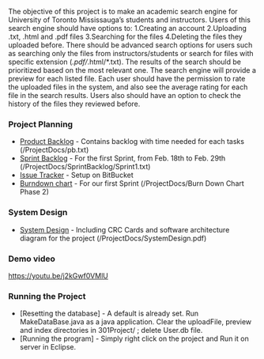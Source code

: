 The objective of this project is to make an academic search engine for University of Toronto Mississauga’s students and instructors. Users of this search engine should have options to: 
1.Creating an account 
2.Uploading .txt, .html and .pdf files 
3.Searching for the files 
4.Deleting the files they uploaded before. 
There should be advanced search options for users such as searching only the files from instructors/students or search for files with specific extension (*.pdf/*.html/*.txt). The results of the search should be prioritized based on the most relevant one. The search engine will provide a preview for each listed file. Each user should have the permission to rate the uploaded files in the system, and also see the average rating for each file in the search results. Users also should have an option to check the history of the files they reviewed before. 


### Project Planning
* [Product Backlog] - Contains backlog with time needed for each tasks (/ProjectDocs/pb.txt)
* [Sprint Backlog] - For the first Sprint, from Feb. 18th to Feb. 29th (/ProjectDocs/SprintBacklog/Sprint1.txt)
* [Issue Tracker] - Setup on BitBucket
* [Burndown chart] - For our first Sprint (/ProjectDocs/Burn Down Chart Phase 2)

### System Design

* [System Design] - Including CRC Cards and software architecture diagram for the project (/ProjectDocs/SystemDesign.pdf)


   [Product Backlog]: <https://bitbucket.org/mcs2/301grouprepository2/src/a7f3db7c6042d5e98f291f19a34a1e356136a74d/ProjectDocs/pb.txt?at=master&fileviewer=file-view-default>
   [Sprint Backlog]: <https://bitbucket.org/mcs2/301grouprepository2/src/a7f3db7c6042d5e98f291f19a34a1e356136a74d/ProjectDocs/SprintBacklog/Sprint1.txt?at=master&fileviewer=file-view-default>
   [Issue Tracker]: <https://bitbucket.org/mcs2/301grouprepository2/issues/>
   [Burndown chart]: <https://bitbucket.org/mcs2/301grouprepository2/src/a7f3db7c6042d5e98f291f19a34a1e356136a74d/ProjectDocs/Burn%20Down%20Chart%20Phase%202?at=master&fileviewer=file-view-default>
   [System Design]: <https://bitbucket.org/mcs2/301grouprepository2/src/a7f3db7c6042d5e98f291f19a34a1e356136a74d/ProjectDocs/SystemDesign.pdf?at=master&fileviewer=file-view-default>

### Demo video
https://youtu.be/j2kGwf0VMlU

### Running the Project

* [Resetting the database] - A default is already set. Run MakeDataBase.java as a java application. Clear the uploadFile, preview and index directories in 301Project/ ; delete User.db file.
* [Running the program] - Simply right click on the project and Run it on server in Eclipse.
